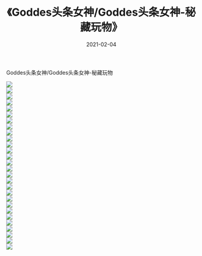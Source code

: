 ﻿---
layout: post
title:  《Goddes头条女神/Goddes头条女神-秘藏玩物》
date:   2021-02-04
img: http://img.660000.xyz/Sharelink/网络美图/2021/Goddes头条女神/Goddes头条女神-秘藏玩物/000.jpg
categories: [美女, 清纯, 唯美]
---

Goddes头条女神/Goddes头条女神-秘藏玩物

 ![](http://img.660000.xyz/Sharelink/网络美图/2021/Goddes头条女神/Goddes头条女神-秘藏玩物/001.jpg) <br>![](http://img.660000.xyz/Sharelink/网络美图/2021/Goddes头条女神/Goddes头条女神-秘藏玩物/002.jpg) <br>![](http://img.660000.xyz/Sharelink/网络美图/2021/Goddes头条女神/Goddes头条女神-秘藏玩物/003.jpg) <br>![](http://img.660000.xyz/Sharelink/网络美图/2021/Goddes头条女神/Goddes头条女神-秘藏玩物/004.jpg) <br>![](http://img.660000.xyz/Sharelink/网络美图/2021/Goddes头条女神/Goddes头条女神-秘藏玩物/005.jpg) <br>![](http://img.660000.xyz/Sharelink/网络美图/2021/Goddes头条女神/Goddes头条女神-秘藏玩物/006.jpg) <br>![](http://img.660000.xyz/Sharelink/网络美图/2021/Goddes头条女神/Goddes头条女神-秘藏玩物/007.jpg) <br>![](http://img.660000.xyz/Sharelink/网络美图/2021/Goddes头条女神/Goddes头条女神-秘藏玩物/008.jpg) <br>![](http://img.660000.xyz/Sharelink/网络美图/2021/Goddes头条女神/Goddes头条女神-秘藏玩物/009.jpg) <br>![](http://img.660000.xyz/Sharelink/网络美图/2021/Goddes头条女神/Goddes头条女神-秘藏玩物/010.jpg) <br>![](http://img.660000.xyz/Sharelink/网络美图/2021/Goddes头条女神/Goddes头条女神-秘藏玩物/011.jpg) <br>![](http://img.660000.xyz/Sharelink/网络美图/2021/Goddes头条女神/Goddes头条女神-秘藏玩物/012.jpg) <br>![](http://img.660000.xyz/Sharelink/网络美图/2021/Goddes头条女神/Goddes头条女神-秘藏玩物/013.jpg) <br>![](http://img.660000.xyz/Sharelink/网络美图/2021/Goddes头条女神/Goddes头条女神-秘藏玩物/014.jpg) <br>![](http://img.660000.xyz/Sharelink/网络美图/2021/Goddes头条女神/Goddes头条女神-秘藏玩物/015.jpg) <br>![](http://img.660000.xyz/Sharelink/网络美图/2021/Goddes头条女神/Goddes头条女神-秘藏玩物/016.jpg) <br>![](http://img.660000.xyz/Sharelink/网络美图/2021/Goddes头条女神/Goddes头条女神-秘藏玩物/017.jpg) <br>![](http://img.660000.xyz/Sharelink/网络美图/2021/Goddes头条女神/Goddes头条女神-秘藏玩物/018.jpg) <br>![](http://img.660000.xyz/Sharelink/网络美图/2021/Goddes头条女神/Goddes头条女神-秘藏玩物/019.jpg) <br>![](http://img.660000.xyz/Sharelink/网络美图/2021/Goddes头条女神/Goddes头条女神-秘藏玩物/020.jpg) <br>![](http://img.660000.xyz/Sharelink/网络美图/2021/Goddes头条女神/Goddes头条女神-秘藏玩物/021.jpg) <br>![](http://img.660000.xyz/Sharelink/网络美图/2021/Goddes头条女神/Goddes头条女神-秘藏玩物/022.jpg) <br>![](http://img.660000.xyz/Sharelink/网络美图/2021/Goddes头条女神/Goddes头条女神-秘藏玩物/023.jpg) <br>![](http://img.660000.xyz/Sharelink/网络美图/2021/Goddes头条女神/Goddes头条女神-秘藏玩物/024.jpg) <br>![](http://img.660000.xyz/Sharelink/网络美图/2021/Goddes头条女神/Goddes头条女神-秘藏玩物/025.jpg) <br>![](http://img.660000.xyz/Sharelink/网络美图/2021/Goddes头条女神/Goddes头条女神-秘藏玩物/026.jpg) <br>![](http://img.660000.xyz/Sharelink/网络美图/2021/Goddes头条女神/Goddes头条女神-秘藏玩物/027.jpg) <br>![](http://img.660000.xyz/Sharelink/网络美图/2021/Goddes头条女神/Goddes头条女神-秘藏玩物/028.jpg) <br>
